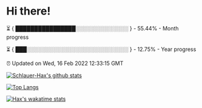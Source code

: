 # Hi there!

⏳ { ████████████████░░░░░░░░░░░░░░ } - 55.44% - Month progress

⏳ { ███░░░░░░░░░░░░░░░░░░░░░░░░░░░ } - 12.75% - Year progress

⏰ Updated on Wed, 16 Feb 2022 12:33:15 GMT


[![Schlauer-Hax's github stats](https://github-readme-stats.vercel.app/api?username=Schlauer-Hax&show_icons=true&theme=dark&count_private=true)](https://github.com/Schlauer-Hax)


[![Top Langs](https://github-readme-stats.vercel.app/api/top-langs/?username=Schlauer-Hax&layout=compact&theme=dark)](https://github.com/Schlauer-Hax?tab=repositories)


[![Hax's wakatime stats](https://github-readme-stats.vercel.app/api/wakatime?username=Hax&theme=dark)](https://wakatime.com/@Hax)

